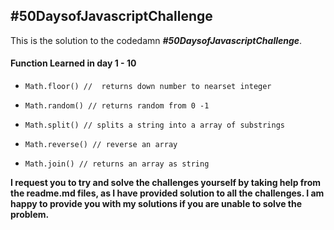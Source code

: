 <h2>#50DaysofJavascriptChallenge</h2>
<p>This is the solution to the codedamn <b><i>#50DaysofJavascriptChallenge</i></b>.</p>

<h4>Function Learned in day 1 - 10</h4>

<ul>
    <li><pre><code>Math.floor() //  returns down number to nearset integer</code></pre></li>
    <li><pre><code>Math.random() // returns random from 0 -1</code></pre></li>
    <li><pre><code>Math.split() // splits a string into a array of substrings</code></pre></li>
    <li><pre><code>Math.reverse() // reverse an array</code></pre></li>
    <li><pre><code>Math.join() // returns an array as string</code></pre></li>
</ul>

<strong>
    <p>I request you to try and solve the challenges yourself by taking help from the readme.md files, as I have
        provided solution to all the challenges. I am happy to provide you with my solutions if you are unable to
        solve
        the problem.</p>
</strong>